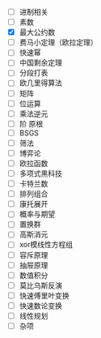   - [ ] 进制相关
  - [ ] 素数
  - [x] 最大公约数
  - [ ] 费马小定理（欧拉定理）
  - [ ] 快速幂
  - [ ] 中国剩余定理
  - [ ] 分段打表
  - [ ] 欧几里得算法
  - [ ] 矩阵
  - [ ] 位运算
  - [ ] 乘法逆元
  - [ ] 阶 原根
  - [ ] BSGS
  - [ ] 筛法
  - [ ] 博弈论
  - [ ] 欧拉函数
  - [ ] 多项式黑科技
  - [ ] 卡特兰数
  - [ ] 排列组合
  - [ ] 康托展开
  - [ ] 概率与期望
  - [ ] 置换群
  - [ ] 高斯消元
  - [ ] xor模线性方程组
  - [ ] 容斥原理
  - [ ] 抽屉原理
  - [ ] 数值积分
  - [ ] 莫比乌斯反演
  - [ ] 快速傅里叶变换
  - [ ] 快速数论变换
  - [ ] 线性规划
  - [ ] 杂项
